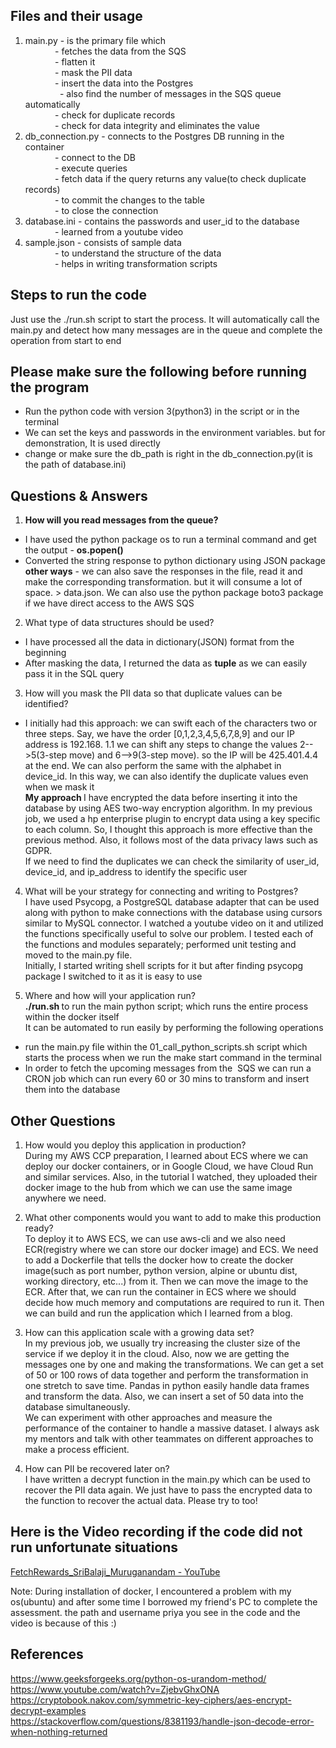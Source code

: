 ## Files and their usage
1. main.py - is the primary file which  <br>
            - fetches the data from the SQS <br>
            - flatten it <br>
            - mask the PII data <br>
            - insert the data into the Postgres           <br>  
            - also find the number of messages in the SQS queue automatically    <br>
            - check for duplicate records  <br>
            - check for data integrity and eliminates the value <br>
2. db_connection.py - connects to the Postgres DB running in the container <br>
            - connect to the DB <br>
            - execute queries <br>
            - fetch data if the query returns any value(to check duplicate records) <br>
            - to commit the changes to the table <br>
            - to close the connection <br>
3. database.ini - contains the passwords and user_id to the database <br>
            - learned from a youtube video <br>
4. sample.json - consists of sample data <br>
            - to understand the structure of the data <br>
            - helps in writing transformation scripts <br>

## Steps to run the code
Just use the ./run.sh script to start the process. It will automatically call the main.py and detect how many messages are in the queue and complete the operation from start to end <br>

## Please make sure the following before running the program
- Run the python code with version 3(python3) in the script or in the terminal <br>
- We can set the keys and passwords in the environment variables. but for demonstration, It is used directly <br>
- change or make sure the db_path is right in the db_connection.py(it is the path of database.ini) <br>

## Questions & Answers
1. <strong>How will you read messages from the queue?</strong>
- I have used the python package os to run a terminal command and get the output - <strong>os.popen()</strong> <br>
- Converted the string response to python dictionary using JSON package <br>
<strong>other ways</strong> - we can also save the responses in the file, read it and make the corresponding transformation. but it will consume a lot of space. <aws sqs command> > data.json. We can also use the python package boto3 package if we have direct access to the AWS SQS <br>

2. What type of data structures should be used? <br>
- I have processed all the data in dictionary(JSON) format from the beginning <br>
- After masking the data, I returned the data as <strong>tuple</strong> as we can easily pass it in the SQL query <br>

3. How will you mask the PII data so that duplicate values can be identified? <br>
- I initially had this approach: we can swift each of the characters two or three steps. Say, we have the order [0,1,2,3,4,5,6,7,8,9] and our IP address is 192.168. 1.1 we can shift any steps to change the values 2-->5(3-step move) and 6-->9(3-step move). so the IP will be 425.401.4.4 at the end. We can also perform the same with the alphabet in device_id. In this way, we can also identify the duplicate values even when we mask it <br>
<strong>My approach </strong> I have encrypted the data before inserting it into the database by using AES two-way encryption algorithm. In my previous job, we used a hp enterprise plugin to encrypt data using a key specific to each column. So, I thought this approach is more effective than the previous method. Also, it follows most of the data privacy laws such as GDPR. <br>
If we need to find the duplicates we can check the similarity of user_id, device_id, and ip_address to identify the specific user <br>

4. What will be your strategy for connecting and writing to Postgres? <br>
I have used Psycopg, a PostgreSQL database adapter that can be used along with python to make connections with the database using cursors similar to MySQL connector. I watched a youtube video on it and utilized the functions specifically useful to solve our problem. I tested each of the functions and modules separately; performed unit testing and moved to the main.py file. <br>
Initially, I started writing shell scripts for it but after finding psycopg package I switched to it as it is easy to use <br>

5. Where and how will your application run? <br>
<strong> ./run.sh </strong> to run the main python script; which runs the entire process within the docker itself <br>
It can be automated to run easily by performing the following operations <br>
- run the main.py file within the 01_call_python_scripts.sh script which starts the process when we run the make start command in the terminal <br>
- In order to fetch the upcoming messages from the  SQS we can run a CRON job which can run every 60 or 30 mins to transform and insert them into the database <br>

## Other Questions
1. How would you deploy this application in production? <br>
During my AWS CCP preparation, I learned about ECS where we can deploy our docker containers, or in Google Cloud, we have Cloud Run and similar services. Also, in the tutorial I watched, they uploaded their docker image to the hub from which we can use the same image anywhere we need. <br>

2. What other components would you want to add to make this production ready? <br>
To deploy it to AWS ECS, we can use aws-cli and we also need ECR(registry where we can store our docker image) and ECS. We need to add a Dockerfile that tells the docker how to create the docker image(such as port number, python version, alpine or ubuntu dist, working directory, etc...) from it. Then we can move the image to the ECR. After that, we can run the container in ECS where we should decide how much memory and computations are required to run it. Then we can build and run the application which I learned from a blog. <br>

3. How can this application scale with a growing data set?  <br>
In my previous job, we usually try increasing the cluster size of the service if we deploy it in the cloud. Also, now we are getting the messages one by one and making the transformations. We can get a set of 50 or 100 rows of data together and perform the transformation in one stretch to save time. Pandas in python easily handle data frames and transform the data. Also, we can insert a set of 50 data into the database simultaneously. <br>
We can experiment with other approaches and measure the performance of the container to handle a massive dataset. I always ask my mentors and talk with other teammates on different approaches to make a process efficient. <br>

4. How can PII be recovered later on? <br>
I have written a decrypt function in the main.py which can be used to recover the PII data again. We just have to pass the encrypted data to the function to recover the actual data. Please try to too! <br>

## Here is the Video recording if the code did not run unfortunate situations <br>
[FetchRewards_SriBalaji_Muruganandam - YouTube](https://youtu.be/DHnQPHiNX1o)

Note: During installation of docker, I encountered a problem with my os(ubuntu) and after some time I borrowed my friend's PC to complete the assessment. the path and username priya you see in the code and the video is because of this :) <br>

## References
https://www.geeksforgeeks.org/python-os-urandom-method/ <br>
https://www.youtube.com/watch?v=ZjebvGhxONA <br>
https://cryptobook.nakov.com/symmetric-key-ciphers/aes-encrypt-decrypt-examples <br>
https://stackoverflow.com/questions/8381193/handle-json-decode-error-when-nothing-returned <br>
